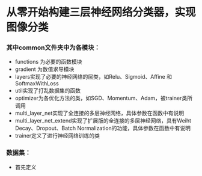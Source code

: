 # 从零开始构建三层神经网络分类器，实现图像分类

### 其中common文件夹中为各模块：
- functions 为必要的函数模块
- gradient 为数值求导模块
- layers实现了必要的神经网络的层类，如Relu、Sigmoid、Affine 和SoftmaxWithLoss
- util实现了打乱数据集的函数
- optimizer为各优化方法的类，如SGD、Momentum、Adam，被trainer类所调用
- multi_layer_net实现了全连接的多层神经网络，具体参数在函数中有说明
- multi_layer_net_extend实现了扩展版的全连接的多层神经网络，具有Weiht Decay、Dropout、Batch Normalization的功能，具体参数在函数中有说明
- trainer定义了进行神经网络训练的类

### 数据集：
- 首先定义
